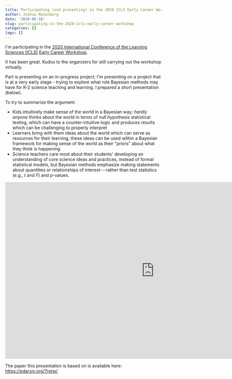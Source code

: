 ```yaml
---
title: Participating (and presenting) in the 2020 ICLS Early Career Workshop
author: Joshua Rosenberg
date: '2020-06-18'
slug: participating-in-the-2020-icls-early-career-workshop
categories: []
tags: []
---
```


I'm participating in the [2020 International Conference of the Learning Sciences 
(ICLS)](https://icls2020.org) [Early Career Workshop](https://icls2020.org/apply-for-special-workshops/). 

It has been great. Kudos to the organizers for still carrying out the workshop virtually.

Part is presenting on an in-progress project; I'm presenting on a project that is
at a very early stage - trying to explore what role Bayesian methods may have for
K-2 science teaching and learning. I prepared a short presentation (below). 

To try to summarize the argument:

- Kids intuitively make sense of the world in a Bayesian way; *hardly anyone*
thinks about the world in terms of null hypothesis statistical testing, which 
can have a counter-intuitive logic and produces results which can be challenging
to properly interpret
- Learners bring with them ideas about the world which can serve as resources 
for their learning; these ideas can be used within a Bayesian framework for
making sense of the world as their "priors" about what they think is happening
- Science teachers care most about their students' developing an understanding
of core science ideas and practices, instead of formal statistical models, but 
Bayesian methods emphasize making statements about quantities or relationships 
of interest---rather than test statistics (e.g., *t* and *F*) and *p*-values.


<iframe src="https://docs.google.com/presentation/d/e/2PACX-1vQvWQpTUmXXfOJqFgI4DoxCqI5C_B5uzJmMVV9qa-keHOUD6hAC3gzDNRBACW44FXU-JB7C0UorWgy8/embed?start=false&loop=false&delayms=3000" frameborder="0" width="960" height="569" allowfullscreen="true" mozallowfullscreen="true" webkitallowfullscreen="true"></iframe>

The paper this presentation is based on is available here: https://edarxiv.org/7rptw/